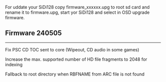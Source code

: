 For uddate your SiDi128 copy firmware_xxxxxx.upg to root sd card and rename it to firmware.upg, start yor SiDi128 and select in OSD upgrade firmware.


## Firmware 240505
------------------
Fix PSC CD TOC sent to core (Wipeout, CD audio in some games)

Increase the max. supported number of HD file fragments to 2048 for indexing

Fallback to root directory when RBFNAME from ARC file is not found
